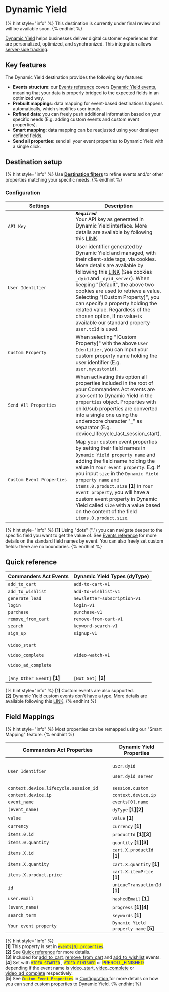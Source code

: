 # Dynamic Yield

{% hint style="info" %}
This destination is currently under final review and will be available soon.
{% endhint %}

[Dynamic Yield](https://www.dynamicyield.com) helps businesses deliver digital customer experiences that are personalized, optimized, and synchronized. This integration allows [server-side tracking](https://support.dynamicyield.com/hc/en-us/articles/4414379007633-Reporting-Events#reporting-events-via-server-side-api-0-0).

## Key features

The Dynamic Yield destination provides the following key features:

* **Events structure**: our [Events reference](https://community.commandersact.com/platform-x/developers/tracking/events-reference) covers [Dynamic Yield events](https://support.dynamicyield.com/hc/en-us/articles/4414379007633-Reporting-Events#types-of-events-0-1), meaning that your data is properly bridged to the expected fields in an optimized way.
* **Prebuilt mappings**: data mapping for event-based destinations happens automatically, which simplifies user inputs.
* **Refined data**: you can freely push additional information based on your specific needs (E.g. adding custom events and custom event properties).
* **Smart mapping**: data mapping can be readjusted using your datalayer defined fields.
* **Send all properties**: send all your event properties to Dynamic Yield with a single click.

## Destination setup

{% hint style="info" %}
Use [**Destination filters**](https://doc.commandersact.com/features/destinations/destination-filters) to refine events and/or other properties matching your specific needs.
{% endhint %}

### Configuration

<table><thead><tr><th width="300">Settings</th><th>Description</th></tr></thead><tbody><tr><td><code>API Key</code></td><td><em><strong><code>Required</code></strong></em> <br>Your API key as generated in Dynamic Yield interface. More details are available by following this <a href="https://support.dynamicyield.com/hc/en-us/articles/360022734893#create-an-api-key-0-1">LINK</a>. </td></tr><tr><td><code>User Identifier</code></td><td>User identifier generated by Dynamic Yield and managed, with their client-side tags, via cookies. More details are available by following this <a href="https://support.dynamicyield.com/hc/en-us/articles/4415087403281#making-api-requests-0-1">LINK</a> (See cookies <code>_dyid</code> and <code>_dyid_server</code>). When keeping "Default", the above two cookies are used to retrieve a value. Selecting "[Custom Property]", you can specify a property holding the related value. Regardless of the chosen option, If no value is available our standard property <code>user.tcId</code> is used.</td></tr><tr><td><code>Custom Property</code></td><td>When selecting "[Custom Property]" with the above <code>User Identifier</code>, you can Input your custom property name holding the user identifier (E.g. <code>user.mycustomid</code>).</td></tr><tr><td><code>Send All Properties</code></td><td>When activating this option all properties included in the root of your Commanders Act events are also sent to Dynamic Yield in the <code>properties</code> object. Properties with child/sub properties are converted into a single one using the underscore character "_" as separator (E.g. device_lifecycle_last_session_start).</td></tr><tr><td><code>Custom Event Properties</code></td><td>Map your custom event properties by setting their field names in <code>Dynamic Yield property name</code> and adding the field name holding the value in <code>Your event property</code>. E.g. if you input <code>size</code> in the <code>Dynamic Yield property name</code> and <code>items.0.product.size</code> <strong>[1]</strong> in <code>Your event property</code>, you will have a custom event property in Dynamic Yield called <code>size</code> with a value based on the content of the field <code>items.0.product.size</code>.</td></tr></tbody></table>

{% hint style="info" %}
**\[1]** Using "dots" (".") you can navigate deeper to the specific field you want to get the value of. See [Events reference](https://community.commandersact.com/platform-x/developers/tracking/events-reference) for more details on the standard field names by event. You can also freely set custom fields: there are no boundaries.
{% endhint %}

## Quick reference

| Commanders Act Events                                                                                  | Dynamic Yield Types (dyType) |
| ------------------------------------------------------------------------------------------------------ | ---------------------------- |
| `add_to_cart`                                                                                          | `add-to-cart-v1`             |
| `add_to_wishlist`                                                                                      | `add-to-wishlist-v1`         |
| `generate_lead`                                                                                        | `newsletter-subscription-v1` |
| `login`                                                                                                | `login-v1`                   |
| `purchase`                                                                                             | `purchase-v1`                |
| `remove_from_cart`                                                                                     | `remove-from-cart-v1`        |
| `search`                                                                                               | `keyword-search-v1`          |
| `sign_up`                                                                                              | `signup-v1`                  |
| <p><code>video_start</code></p><p><code>video_complete</code></p><p><code>video_ad_complete</code></p> | `video-watch-v1`             |
| `[Any Other Event]` **\[1]**                                                                           | `[Not Set]` **\[2]**         |

{% hint style="info" %}
**\[1]** Custom events are also supported.\
**\[2]** Dynamic Yield custom events don't have a type. More details are available following this [LINK](https://support.dynamicyield.com/hc/en-us/articles/4414379007633-Reporting-Events#custom-events-0-3).
{% endhint %}

## Field Mappings

{% hint style="info" %}
Most properties can be remapped using our "Smart Mapping" feature.
{% endhint %}

<table><thead><tr><th width="404.6685580062746">Commanders Act Properties</th><th>Dynamic Yield Properties</th></tr></thead><tbody><tr><td><code>User Identifier</code></td><td><p><code>user.dyid</code></p><p><code>user.dyid_server</code></p></td></tr><tr><td><code>context.device.lifecycle.session_id</code></td><td><code>session.custom</code></td></tr><tr><td><code>context.device.ip</code></td><td><code>context.device.ip</code></td></tr><tr><td><code>event_name</code></td><td><code>events[0].name</code></td></tr><tr><td><code>(event_name)</code></td><td><code>dyType</code> <strong>[1][2]</strong></td></tr><tr><td><code>value</code></td><td><code>value</code> <strong>[1]</strong></td></tr><tr><td><code>currency</code></td><td><code>currency</code> <strong>[1]</strong></td></tr><tr><td><code>items.0.id</code></td><td><code>productId</code> <strong>[1][3]</strong></td></tr><tr><td><code>items.0.quantity</code></td><td><code>quantity</code> <strong>[1][3]</strong></td></tr><tr><td><code>items.X.id</code></td><td><code>cart.X.productId</code> <strong>[1]</strong></td></tr><tr><td><code>items.X.quantity</code></td><td><code>cart.X.quantity</code> <strong>[1]</strong></td></tr><tr><td><code>items.X.product.price</code></td><td><code>cart.X.itemPrice</code> <strong>[1]</strong></td></tr><tr><td><code>id</code></td><td><code>uniqueTransactionId</code> <strong>[1]</strong></td></tr><tr><td><code>user.email</code></td><td><code>hashedEmail</code> <strong>[1]</strong></td></tr><tr><td><code>(event_name)</code></td><td><code>progress</code> <strong>[1][4]</strong></td></tr><tr><td><code>search_term</code></td><td><code>keywords</code> <strong>[1]</strong></td></tr><tr><td><code>Your event property</code></td><td><code>Dynamic Yield property name</code> <strong>[5]</strong></td></tr></tbody></table>

{% hint style="info" %}
\
**\[1]** This property is set in <mark style="color:blue;">`events[0].properties`</mark>.\
**\[2]** See [Quick reference](dynamic-yield.md#quick-reference) for more details.\
**\[3]** Included for [add\_to\_cart](https://doc.commandersact.com/developers/tracking/events-reference#add\_to\_cart), [remove\_from\_cart](https://doc.commandersact.com/developers/tracking/events-reference#remove\_from\_cart) and [add\_to\_wishlist](https://doc.commandersact.com/developers/tracking/events-reference#add\_to\_wishlist) events.\
**\[4]** Set with <mark style="color:blue;">`VIDEO_STARTED`</mark> , <mark style="color:blue;">`VIDEO_FINISHED`</mark> or  <mark style="color:blue;">PREROLL\_FINISHED</mark> depending if the event name is [video\_start](https://doc.commandersact.com/developers/tracking/events-reference/video-event-reference#video-playback-started), [video\_complete](https://doc.commandersact.com/developers/tracking/events-reference/video-event-reference#video-playback-completed) or [video\_ad\_complete](https://doc.commandersact.com/developers/tracking/events-reference/video-event-reference#video-a-d-completed) respectively.\
**\[5]** See <mark style="color:blue;">`Custom Event Properties`</mark> in [Configuration ](dynamic-yield.md#configuration)for more details on how you can send custom properties to Dynamic Yield.
{% endhint %}

